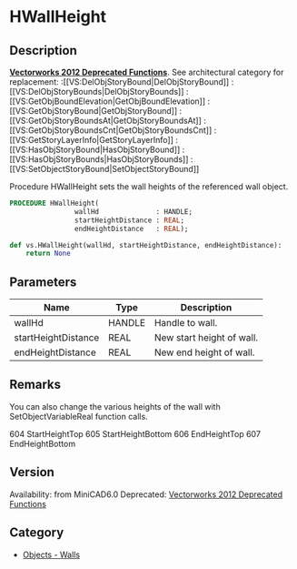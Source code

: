# HWallHeight

## Description
<b>[Vectorworks 2012 Deprecated Functions](../../Common/Versions/Vectorworks%202012.md)</b>. See architectural category for replacement:
:[[VS:DelObjStoryBound|DelObjStoryBound]]
:[[VS:DelObjStoryBounds|DelObjStoryBounds]]
:[[VS:GetObjBoundElevation|GetObjBoundElevation]]
:[[VS:GetObjStoryBound|GetObjStoryBound]]
:[[VS:GetObjStoryBoundsAt|GetObjStoryBoundsAt]]
:[[VS:GetObjStoryBoundsCnt|GetObjStoryBoundsCnt]]
:[[VS:GetStoryLayerInfo|GetStoryLayerInfo]]
:[[VS:HasObjStoryBound|HasObjStoryBound]]
:[[VS:HasObjStoryBounds|HasObjStoryBounds]]
:[[VS:SetObjectStoryBound|SetObjectStoryBound]]

Procedure HWallHeight sets the wall heights of the referenced wall object.

```pascal
PROCEDURE HWallHeight(
				wallHd              : HANDLE;
				startHeightDistance : REAL;
				endHeightDistance   : REAL);
```

```python
def vs.HWallHeight(wallHd, startHeightDistance, endHeightDistance):
    return None
```

## Parameters
|Name|Type|Description|
|---|---|---|
|wallHd|HANDLE|Handle to wall.|
|startHeightDistance|REAL|New start height of wall.|
|endHeightDistance|REAL|New end height of wall.|

## Remarks
You can also change the various heights of the wall with SetObjectVariableReal function calls.

604 StartHeightTop
605 StartHeightBottom
606 EndHeightTop
607 EndHeightBottom

## Version
Availability: from MiniCAD6.0
Deprecated: [Vectorworks 2012 Deprecated Functions](../../Common/Versions/Vectorworks%202012.md)

## Category
* [Objects - Walls](../Categories/Objects%20-%20Walls.md)
